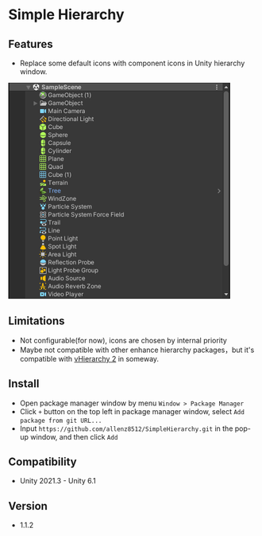 # Simple Hierarchy

## Features
- Replace some default icons with component icons in Unity hierarchy window.

![Screenshot](./Screenshots/screenshot.png)

## Limitations
- Not configurable(for now), icons are chosen by internal priority
- Maybe not compatible with other enhance hierarchy packages，but it's compatible with [vHierarchy 2](https://assetstore.unity.com/packages/tools/utilities/vhierarchy-2-253397) in someway.

## Install
- Open package manager window by menu `Window > Package Manager`
- Click `+` button on the top left in package manager window, select `Add package from git URL...`
- Input `https://github.com/allenz8512/SimpleHierarchy.git` in the pop-up window, and then click `Add`

## Compatibility
- Unity 2021.3 - Unity 6.1

## Version
- 1.1.2